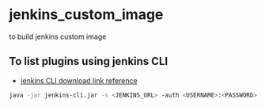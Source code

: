# jenkins_custom_image
to build jenkins custom image



## To list plugins using jenkins CLI

- [jenkins CLI download link reference](https://www.jenkins.io/doc/book/managing/cli/#downloading-the-client)

```bash
java -jar jenkins-cli.jar -s <JENKINS_URL> -auth <USERNAME>:<PASSWORD> list-plugins
```

